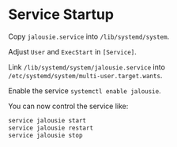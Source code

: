 # Service Startup

Copy `jalousie.service` into `/lib/systemd/system`.

Adjust `User` and `ExecStart` in `[Service]`.

Link `/lib/systemd/system/jalousie.service` into `/etc/systemd/system/multi-user.target.wants`.

Enable the service `systemctl enable jalousie`.

You can now control the service like:

```bash
service jalousie start
service jalousie restart
service jalousie stop
```
